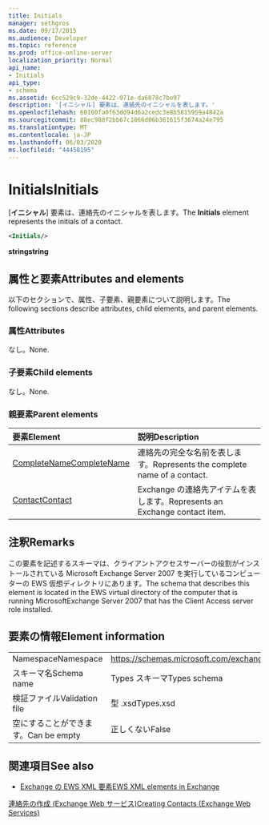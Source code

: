 ```yaml
---
title: Initials
manager: sethgros
ms.date: 09/17/2015
ms.audience: Developer
ms.topic: reference
ms.prod: office-online-server
localization_priority: Normal
api_name:
- Initials
api_type:
- schema
ms.assetid: 6cc529c9-32de-4422-971e-da6078c7be97
description: '[イニシャル] 要素は、連絡先のイニシャルを表します。'
ms.openlocfilehash: 60160fa0f63dd94d6a2cedc3e8b5815959a4842a
ms.sourcegitcommit: 88ec988f2bb67c1866d06b361615f3674a24e795
ms.translationtype: MT
ms.contentlocale: ja-JP
ms.lasthandoff: 06/03/2020
ms.locfileid: "44458195"
---
```

# <a name="initials"></a><span data-ttu-id="ff2c6-103">Initials</span><span class="sxs-lookup"><span data-stu-id="ff2c6-103">Initials</span></span>

<span data-ttu-id="ff2c6-104">[**イニシャル**] 要素は、連絡先のイニシャルを表します。</span><span class="sxs-lookup"><span data-stu-id="ff2c6-104">The **Initials** element represents the initials of a contact.</span></span> 
  
```xml
<Initials/>
```

 <span data-ttu-id="ff2c6-105">**string**</span><span class="sxs-lookup"><span data-stu-id="ff2c6-105">**string**</span></span>
## <a name="attributes-and-elements"></a><span data-ttu-id="ff2c6-106">属性と要素</span><span class="sxs-lookup"><span data-stu-id="ff2c6-106">Attributes and elements</span></span>

<span data-ttu-id="ff2c6-107">以下のセクションで、属性、子要素、親要素について説明します。</span><span class="sxs-lookup"><span data-stu-id="ff2c6-107">The following sections describe attributes, child elements, and parent elements.</span></span>
  
### <a name="attributes"></a><span data-ttu-id="ff2c6-108">属性</span><span class="sxs-lookup"><span data-stu-id="ff2c6-108">Attributes</span></span>

<span data-ttu-id="ff2c6-109">なし。</span><span class="sxs-lookup"><span data-stu-id="ff2c6-109">None.</span></span>
  
### <a name="child-elements"></a><span data-ttu-id="ff2c6-110">子要素</span><span class="sxs-lookup"><span data-stu-id="ff2c6-110">Child elements</span></span>

<span data-ttu-id="ff2c6-111">なし。</span><span class="sxs-lookup"><span data-stu-id="ff2c6-111">None.</span></span>
  
### <a name="parent-elements"></a><span data-ttu-id="ff2c6-112">親要素</span><span class="sxs-lookup"><span data-stu-id="ff2c6-112">Parent elements</span></span>

|<span data-ttu-id="ff2c6-113">**要素**</span><span class="sxs-lookup"><span data-stu-id="ff2c6-113">**Element**</span></span>|<span data-ttu-id="ff2c6-114">**説明**</span><span class="sxs-lookup"><span data-stu-id="ff2c6-114">**Description**</span></span>|
|:-----|:-----|
|[<span data-ttu-id="ff2c6-115">CompleteName</span><span class="sxs-lookup"><span data-stu-id="ff2c6-115">CompleteName</span></span>](completename.md) <br/> |<span data-ttu-id="ff2c6-116">連絡先の完全な名前を表します。</span><span class="sxs-lookup"><span data-stu-id="ff2c6-116">Represents the complete name of a contact.</span></span>  <br/> |
|[<span data-ttu-id="ff2c6-117">Contact</span><span class="sxs-lookup"><span data-stu-id="ff2c6-117">Contact</span></span>](contact.md) <br/> |<span data-ttu-id="ff2c6-118">Exchange の連絡先アイテムを表します。</span><span class="sxs-lookup"><span data-stu-id="ff2c6-118">Represents an Exchange contact item.</span></span>  <br/> |
   
## <a name="remarks"></a><span data-ttu-id="ff2c6-119">注釈</span><span class="sxs-lookup"><span data-stu-id="ff2c6-119">Remarks</span></span>

<span data-ttu-id="ff2c6-120">この要素を記述するスキーマは、クライアントアクセスサーバーの役割がインストールされている Microsoft Exchange Server 2007 を実行しているコンピューターの EWS 仮想ディレクトリにあります。</span><span class="sxs-lookup"><span data-stu-id="ff2c6-120">The schema that describes this element is located in the EWS virtual directory of the computer that is running MicrosoftExchange Server 2007 that has the Client Access server role installed.</span></span>
  
## <a name="element-information"></a><span data-ttu-id="ff2c6-121">要素の情報</span><span class="sxs-lookup"><span data-stu-id="ff2c6-121">Element information</span></span>

|||
|:-----|:-----|
|<span data-ttu-id="ff2c6-122">Namespace</span><span class="sxs-lookup"><span data-stu-id="ff2c6-122">Namespace</span></span>  <br/> |https://schemas.microsoft.com/exchange/services/2006/types  <br/> |
|<span data-ttu-id="ff2c6-123">スキーマ名</span><span class="sxs-lookup"><span data-stu-id="ff2c6-123">Schema name</span></span>  <br/> |<span data-ttu-id="ff2c6-124">Types スキーマ</span><span class="sxs-lookup"><span data-stu-id="ff2c6-124">Types schema</span></span>  <br/> |
|<span data-ttu-id="ff2c6-125">検証ファイル</span><span class="sxs-lookup"><span data-stu-id="ff2c6-125">Validation file</span></span>  <br/> |<span data-ttu-id="ff2c6-126">型 .xsd</span><span class="sxs-lookup"><span data-stu-id="ff2c6-126">Types.xsd</span></span>  <br/> |
|<span data-ttu-id="ff2c6-127">空にすることができます。</span><span class="sxs-lookup"><span data-stu-id="ff2c6-127">Can be empty</span></span>  <br/> |<span data-ttu-id="ff2c6-128">正しくない</span><span class="sxs-lookup"><span data-stu-id="ff2c6-128">False</span></span>  <br/> |
   
## <a name="see-also"></a><span data-ttu-id="ff2c6-129">関連項目</span><span class="sxs-lookup"><span data-stu-id="ff2c6-129">See also</span></span>



- [<span data-ttu-id="ff2c6-130">Exchange の EWS XML 要素</span><span class="sxs-lookup"><span data-stu-id="ff2c6-130">EWS XML elements in Exchange</span></span>](ews-xml-elements-in-exchange.md)


[<span data-ttu-id="ff2c6-131">連絡先の作成 (Exchange Web サービス)</span><span class="sxs-lookup"><span data-stu-id="ff2c6-131">Creating Contacts (Exchange Web Services)</span></span>](https://msdn.microsoft.com/library/4845917e-70d1-481c-bbd7-011ec6571789%28Office.15%29.aspx)

